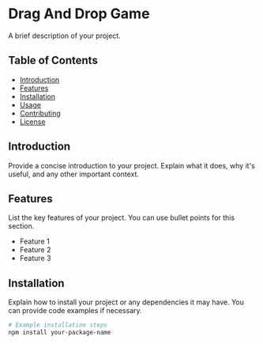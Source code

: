 # Drag And Drop Game

A brief description of your project.

## Table of Contents

- [Introduction](#introduction)
- [Features](#features)
- [Installation](#installation)
- [Usage](#usage)
- [Contributing](#contributing)
- [License](#license)

## Introduction

Provide a concise introduction to your project. Explain what it does, why it's useful, and any other important context.

## Features

List the key features of your project. You can use bullet points for this section.

- Feature 1
- Feature 2
- Feature 3

## Installation

Explain how to install your project or any dependencies it may have. You can provide code examples if necessary.

```bash
# Example installation steps
npm install your-package-name
